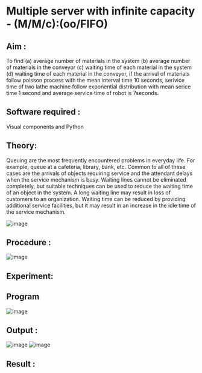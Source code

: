 # Multiple server with infinite capacity - (M/M/c):(oo/FIFO)
## Aim :
To find (a) average number of materials in the system (b) average number of materials in the conveyor (c) waiting time of each material in the system (d) waiting time of each material in the conveyor, if the arrival  of materials follow poisson process with the mean interval time 10 seconds, serivice time of two lathe machine follow exponential distribution with mean serice time 1 second and average service time of robot is 7seconds.

## Software required :
Visual components and Python

## Theory:
Queuing are the most frequently encountered problems in everyday life. For example, queue at a cafeteria, library, bank, etc. Common to all of these cases are the arrivals of objects requiring service and the attendant delays when the service mechanism is busy. Waiting lines cannot be eliminated completely, but suitable techniques can be used to reduce the waiting time of an object in the system. A long waiting line may result in loss of customers to an organization. Waiting time can be reduced by providing additional service facilities, but it may result in an increase in the idle time of the service mechanism.

![image](https://user-images.githubusercontent.com/103921593/203238035-1c8109bc-cbf2-4c77-baea-c5b682a752ef.png)

## Procedure :

![image](https://user-images.githubusercontent.com/103921593/203238265-176740b0-eae2-4772-90be-5449869ac9b0.png)




## Experiment:


## Program
![image](https://github.com/PREETHI3312/Muttiple-capacity-with-infinite-capacity/assets/151625222/0dde6aa3-3033-4183-95e3-9abcbff9500d)


## Output :
![image](https://github.com/PREETHI3312/Muttiple-capacity-with-infinite-capacity/assets/151625222/983a740a-147f-474c-a261-dbd3836c2ec8)
![image](https://github.com/PREETHI3312/Muttiple-capacity-with-infinite-capacity/assets/151625222/4be29a70-48cc-4267-9b7a-282c62e64852)



## Result : 

